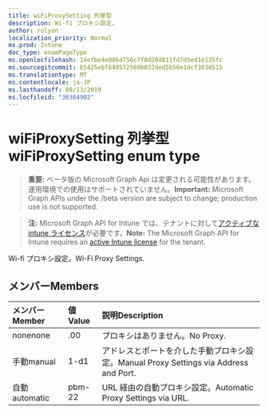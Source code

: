 ```yaml
---
title: wiFiProxySetting 列挙型
description: Wi-fi プロキシ設定。
author: rolyon
localization_priority: Normal
ms.prod: Intune
doc_type: enumPageType
ms.openlocfilehash: 14efbe4e006d756c7f8d20d811fd7d5ed1e135fc
ms.sourcegitcommit: b5425ebf648572569b032ded5b56e1dcf3830515
ms.translationtype: MT
ms.contentlocale: ja-JP
ms.lasthandoff: 08/13/2019
ms.locfileid: "36364902"
---
```

# <a name="wifiproxysetting-enum-type"></a><span data-ttu-id="8a3f8-103">wiFiProxySetting 列挙型</span><span class="sxs-lookup"><span data-stu-id="8a3f8-103">wiFiProxySetting enum type</span></span>

> <span data-ttu-id="8a3f8-104">**重要:** ベータ版の Microsoft Graph Api は変更される可能性があります。運用環境での使用はサポートされていません。</span><span class="sxs-lookup"><span data-stu-id="8a3f8-104">**Important:** Microsoft Graph APIs under the /beta version are subject to change; production use is not supported.</span></span>

> <span data-ttu-id="8a3f8-105">**注:** Microsoft Graph API for Intune では、テナントに対して[アクティブな intune ライセンス](https://go.microsoft.com/fwlink/?linkid=839381)が必要です。</span><span class="sxs-lookup"><span data-stu-id="8a3f8-105">**Note:** The Microsoft Graph API for Intune requires an [active Intune license](https://go.microsoft.com/fwlink/?linkid=839381) for the tenant.</span></span>

<span data-ttu-id="8a3f8-106">Wi-fi プロキシ設定。</span><span class="sxs-lookup"><span data-stu-id="8a3f8-106">Wi-Fi Proxy Settings.</span></span>

## <a name="members"></a><span data-ttu-id="8a3f8-107">メンバー</span><span class="sxs-lookup"><span data-stu-id="8a3f8-107">Members</span></span>
|<span data-ttu-id="8a3f8-108">メンバー</span><span class="sxs-lookup"><span data-stu-id="8a3f8-108">Member</span></span>|<span data-ttu-id="8a3f8-109">値</span><span class="sxs-lookup"><span data-stu-id="8a3f8-109">Value</span></span>|<span data-ttu-id="8a3f8-110">説明</span><span class="sxs-lookup"><span data-stu-id="8a3f8-110">Description</span></span>|
|:---|:---|:---|
|<span data-ttu-id="8a3f8-111">none</span><span class="sxs-lookup"><span data-stu-id="8a3f8-111">none</span></span>|<span data-ttu-id="8a3f8-112">.0</span><span class="sxs-lookup"><span data-stu-id="8a3f8-112">0</span></span>|<span data-ttu-id="8a3f8-113">プロキシはありません。</span><span class="sxs-lookup"><span data-stu-id="8a3f8-113">No Proxy.</span></span>|
|<span data-ttu-id="8a3f8-114">手動</span><span class="sxs-lookup"><span data-stu-id="8a3f8-114">manual</span></span>|<span data-ttu-id="8a3f8-115">1-d</span><span class="sxs-lookup"><span data-stu-id="8a3f8-115">1</span></span>|<span data-ttu-id="8a3f8-116">アドレスとポートを介した手動プロキシ設定。</span><span class="sxs-lookup"><span data-stu-id="8a3f8-116">Manual Proxy Settings via Address and Port.</span></span>|
|<span data-ttu-id="8a3f8-117">自動</span><span class="sxs-lookup"><span data-stu-id="8a3f8-117">automatic</span></span>|<span data-ttu-id="8a3f8-118">pbm-2</span><span class="sxs-lookup"><span data-stu-id="8a3f8-118">2</span></span>|<span data-ttu-id="8a3f8-119">URL 経由の自動プロキシ設定。</span><span class="sxs-lookup"><span data-stu-id="8a3f8-119">Automatic Proxy Settings via URL.</span></span>|



